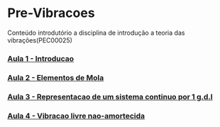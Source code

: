 # Pre-Vibracoes
Conteúdo introdutório a disciplina de introdução a teoria das vibrações(PEC00025)
### [Aula 1 - Introducao](https://nbviewer.jupyter.org/github/danielbmmatos/Pre-Vibracoes/blob/master/Aula%201%20-%20Introdu%C3%A7%C3%A3o.ipynb)
### [Aula 2 - Elementos de Mola](https://nbviewer.jupyter.org/github/danielbmmatos/Pre-Vibracoes/blob/master/Aula%202-%20Elementos%20de%20mola.ipynb)
### [Aula 3 - Representacao de um sistema continuo por 1 g.d.l](https://nbviewer.jupyter.org/github/danielbmmatos/Pre-Vibracoes/blob/master/Aula%203-%20%20Representa%C3%A7%C3%A3o%20de%20um%20sistema%20cont%C3%ADnuo%20por%201G.D.L..ipynb)
### [Aula 4 - Vibracao livre nao-amortecida](https://nbviewer.jupyter.org/github/danielbmmatos/Pre-Vibracoes/blob/master/Aula%204-%20VIbracao%20livre.ipynb)
